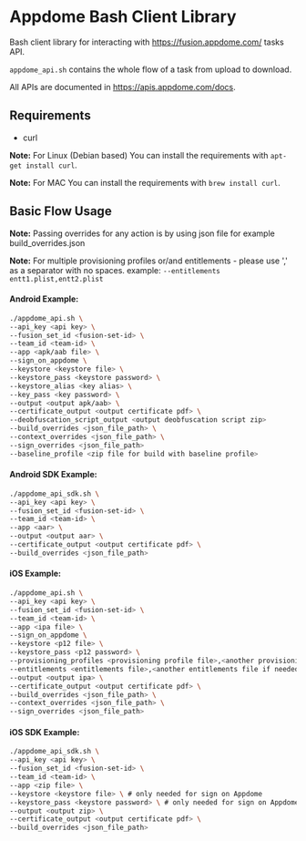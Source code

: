 # Appdome Bash Client Library
Bash client library for interacting with https://fusion.appdome.com/ tasks API.

`appdome_api.sh` contains the whole flow of a task from upload to download.

All APIs are documented in https://apis.appdome.com/docs.

## Requirements
- curl

**Note:** For Linux (Debian based) You can install the requirements with `apt-get install curl`.

**Note:** For MAC You can install the requirements with `brew install curl`.

## Basic Flow Usage
**Note:** Passing overrides for any action is by using json file for example build_overrides.json

**Note:** For multiple provisioning profiles or/and entitlements - please use ',' as a separator with no spaces. example: `--entitlements entt1.plist,entt2.plist`
#### Android Example:

```bash
./appdome_api.sh \
--api_key <api key> \
--fusion_set_id <fusion-set-id> \
--team_id <team-id> \
--app <apk/aab file> \
--sign_on_appdome \
--keystore <keystore file> \
--keystore_pass <keystore password> \
--keystore_alias <key alias> \
--key_pass <key password> \
--output <output apk/aab> \
--certificate_output <output certificate pdf> \
--deobfuscation_script_output <output deobfuscation script zip>
--build_overrides <json_file_path> \
--context_overrides <json_file_path> \
--sign_overrides <json_file_path>
--baseline_profile <zip file for build with baseline profile>
```

#### Android SDK Example:

```bash
./appdome_api_sdk.sh \
--api_key <api key> \
--fusion_set_id <fusion-set-id> \
--team_id <team-id> \
--app <aar> \
--output <output aar> \
--certificate_output <output certificate pdf> \
--build_overrides <json_file_path> 
```

#### iOS Example:

```bash
./appdome_api.sh \
--api_key <api key> \
--fusion_set_id <fusion-set-id> \
--team_id <team-id> \
--app <ipa file> \
--sign_on_appdome \
--keystore <p12 file> \
--keystore_pass <p12 password> \
--provisioning_profiles <provisioning profile file>,<another provisioning profile file if needed> \
--entitlements <entitlements file>,<another entitlements file if needed> \
--output <output ipa> \
--certificate_output <output certificate pdf> \
--build_overrides <json_file_path> \
--context_overrides <json_file_path> \
--sign_overrides <json_file_path>
```

#### iOS SDK Example:

```bash
./appdome_api_sdk.sh \
--api_key <api key> \
--fusion_set_id <fusion-set-id> \
--team_id <team-id> \
--app <zip file> \
--keystore <keystore file> \ # only needed for sign on Appdome
--keystore_pass <keystore password> \ # only needed for sign on Appdome
--output <output zip> \
--certificate_output <output certificate pdf> \
--build_overrides <json_file_path> 
```